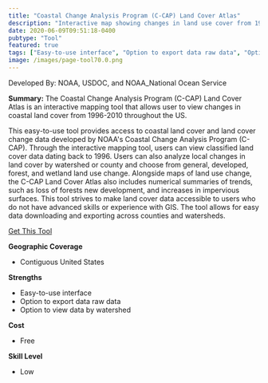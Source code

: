 ```yaml
---
title: "Coastal Change Analysis Program (C-CAP) Land Cover Atlas"
description: "Interactive map showing changes in land use cover from 1996-2010 in coastal regions"
date: 2020-06-09T09:51:18-0400
pubtype: "Tool"
featured: true
tags: ["Easy-to-use interface", "Option to export data raw data", "Option to view data by watershed"]
image: /images/page-tool70.0.png
---
```

Developed By: NOAA, USDOC, and NOAA_National Ocean Service

**Summary:** The Coastal Change Analysis Program (C-CAP) Land Cover Atlas is an interactive mapping tool that allows user to view changes in coastal land cover from 1996-2010 throughout the US. 

This easy-to-use tool provides access to coastal land cover and land cover change data developed by NOAA's Coastal Change Analysis Program (C-CAP). Through the interactive mapping tool, users can view classified land cover data dating back to 1996. Users can also analyze local changes in land cover by watershed or county and choose from general, developed, forest, and wetland land use change. Alongside maps of land use change, the C-CAP Land Cover Atlas also includes numerical summaries of trends, such as loss of forests new development, and increases in impervious surfaces. This tool strives to make land cover data accessible to users who do not have advanced skills or experience with GIS. The tool allows for easy data downloading and exporting across counties and watersheds.

<a href="https://coast.noaa.gov/ccapatlas/" target="_blank">Get This Tool</a>

__**Geographic Coverage**__
- Contiguous United States

__**Strengths**__
-  Easy-to-use interface
-   Option to export data raw data
-   Option to view data by watershed

__**Cost**__
- Free

__**Skill Level**__
- Low
